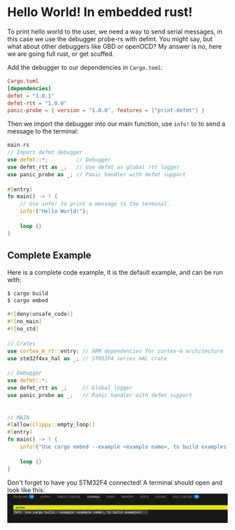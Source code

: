 # Hello World! In embedded rust! 
To print hello world to the user, we need a way to send serial messages, in this case we use the debugger probe-rs with defmt. You might say, but what about other debuggers like GBD or openOCD? 
My answer is no, here we are going full rust, or get scuffed. 

Add the debugger to our dependencies in `Cargo.toml`:  
```toml
Cargo.toml
[dependencies]
defmt = "1.0.1"
defmt-rtt = "1.0.0"
panic-probe = { version = "1.0.0", features = ["print-defmt"] }
```

Then we import the debugger into our main function, use `info!` to to send a message to the terminal:  
```rust
main.rs
// Import defmt debugger
use defmt::*;         // Debugger
use defmt_rtt as _;   // Use defmt as global rtt logger
use panic_probe as _; // Panic handler with defmt support

#[entry] 
fn main() -> ! {
    // Use info! to print a message to the terminal. 
    info!("Hello World!");

    loop {}
}
```

## Complete Example
Here is a complete code example, it is the default example, and can be run with:
```sh
$ cargo build
$ cargo embed
```

```rust
#![deny(unsafe_code)]
#![no_main]
#![no_std]

// Crates
use cortex_m_rt::entry; // ARM dependencies for cortex-m architecture
use stm32f4xx_hal as _; // STM32F4 series HAL crate

// Debugger
use defmt::*;
use defmt_rtt as _;     // Global logger
use panic_probe as _;   // Panic handler with defmt support


// MAIN
#[allow(clippy::empty_loop)] 
#[entry] 
fn main() -> ! {
    info!("Use cargo embed --example <example name>, to build examples!");

    loop {}
}
```

Don't forget to have you STM32F4 connected! A terminal should open and look like this:
![Hello World Terminal](../images/hello_world_terminal.png)


